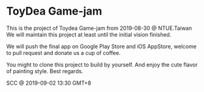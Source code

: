 # ToyDea Game-jam

This is the project of Toydea Game-jam from 2019-08-30 @ NTUE.Taiwan
We will maintain this project at least until the initial vision finished.

We will push the final app on Google Play Store and iOS AppStore,
welcome to pull request and donate us a cup of coffee.

You might to clone this project to build by yourself. And enjoy the cute flavor of painting style.
Best regards.

SCC @ 2019-09-02 13:30 GMT+8
